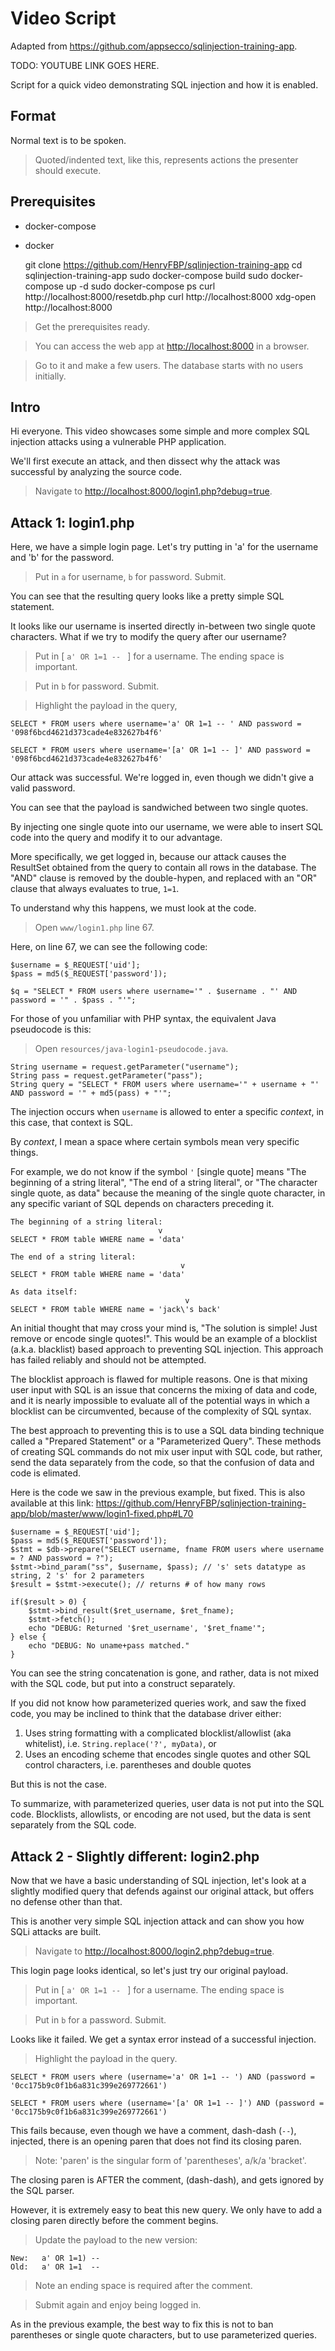 # Video Script

Adapted from <https://github.com/appsecco/sqlinjection-training-app>.

TODO: YOUTUBE LINK GOES HERE.

Script for a quick video demonstrating SQL injection and how it is enabled.

## Format

Normal text is to be spoken.

> Quoted/indented text, like this, represents actions the presenter should execute.

## Prerequisites

-   docker-compose
-   docker

    git clone https://github.com/HenryFBP/sqlinjection-training-app
    cd sqlinjection-training-app
    sudo docker-compose build
    sudo docker-compose up -d
    sudo docker-compose ps
    curl http://localhost:8000/resetdb.php
    curl http://localhost:8000
    xdg-open http://localhost:8000

> Get the prerequisites ready. 

> You can access the web app at <http://localhost:8000> in a browser.

> Go to it and make a few users. The database starts with no users initially.

## Intro

Hi everyone. This video showcases some simple and more complex SQL injection attacks using a vulnerable PHP application.

We'll first execute an attack, and then dissect why the attack was successful by analyzing the source code.

> Navigate to <http://localhost:8000/login1.php?debug=true>.

## Attack 1: login1.php

Here, we have a simple login page. Let's try putting in 'a' for the username and 'b' for the password.

> Put in `a` for username, `b` for password. Submit.

You can see that the resulting query looks like a pretty simple SQL statement. 

It looks like our username is inserted directly in-between two single quote characters. What if we try to modify the query after our username?

> Put in [ `a' OR 1=1 -- ` ] for a username. The ending space is important.

> Put in `b` for password. Submit.

> Highlight the payload in the query, 

    SELECT * FROM users where username='a' OR 1=1 -- ' AND password = '098f6bcd4621d373cade4e832627b4f6'

    SELECT * FROM users where username='[a' OR 1=1 -- ]' AND password = '098f6bcd4621d373cade4e832627b4f6'


Our attack was successful. We're logged in, even though we didn't give a valid password.

You can see that the payload is sandwiched between two single quotes.

By injecting one single quote into our username, we were able to insert SQL code into the query and modify it to our advantage.

More specifically, we get logged in, because our attack causes the ResultSet obtained from the query to contain all rows in the database. The "AND" clause is removed by the double-hypen, and replaced with an "OR" clause that always evaluates to true, `1=1`.

To understand why this happens, we must look at the code.

> Open `www/login1.php` line 67.

Here, on line 67, we can see the following code:

    $username = $_REQUEST['uid'];
    $pass = md5($_REQUEST['password']);

    $q = "SELECT * FROM users where username='" . $username . "' AND password = '" . $pass . "'";

For those of you unfamiliar with PHP syntax, the equivalent Java pseudocode is this:

> Open `resources/java-login1-pseudocode.java`.

    String username = request.getParameter("username");
    String pass = request.getParameter("pass");
    String query = "SELECT * FROM users where username='" + username + "' AND password = '" + md5(pass) + "'";

The injection occurs when `username` is allowed to enter a specific *context*, in this case, that context is SQL.

By *context*, I mean a space where certain symbols mean very specific things.

For example, we do not know if the symbol `'` [single quote] means "The beginning of a string literal", "The end of a string literal", or "The character single quote, as data" because the meaning of the single quote character, in any specific variant of SQL depends on characters preceding it. 

    The beginning of a string literal:
                                     v
    SELECT * FROM table WHERE name = 'data'

    The end of a string literal:
                                          v
    SELECT * FROM table WHERE name = 'data'

    As data itself:
                                           v
    SELECT * FROM table WHERE name = 'jack\'s back'

An initial thought that may cross your mind is, "The solution is simple! Just remove or encode single quotes!". This would be an example of a blocklist (a.k.a. blacklist) based approach to preventing SQL injection. This approach has failed reliably and should not be attempted.

The blocklist approach is flawed for multiple reasons. One is that mixing user input with SQL is an issue that concerns the mixing of data and code, and it is nearly impossible to evaluate all of the potential ways in which a blocklist can be circumvented, because of the complexity of SQL syntax. 

The best approach to preventing this is to use a SQL data binding technique called a "Prepared Statement" or a "Parameterized Query". These methods of creating SQL commands do not mix user input with SQL code, but rather, send the data separately from the code, so that the confusion of data and code is elimated.

Here is the code we saw in the previous example, but fixed. This is also available at this link: <https://github.com/HenryFBP/sqlinjection-training-app/blob/master/www/login1-fixed.php#L70>

    $username = $_REQUEST['uid'];
    $pass = md5($_REQUEST['password']);
    $stmt = $db->prepare("SELECT username, fname FROM users where username = ? AND password = ?");
    $stmt->bind_param("ss", $username, $pass); // 's' sets datatype as string, 2 's' for 2 parameters
    $result = $stmt->execute(); // returns # of how many rows

    if($result > 0) {
        $stmt->bind_result($ret_username, $ret_fname);
        $stmt->fetch();
        echo "DEBUG: Returned '$ret_username', '$ret_fname'";
    } else {
        echo "DEBUG: No uname+pass matched."
    }

You can see the string concatenation is gone, and rather, data is not mixed with the SQL code, but put into a construct separately.

If you did not know how parameterized queries work, and saw the fixed code, you may be inclined to think that the database driver either:

1.  Uses string formatting with a complicated blocklist/allowlist (aka whitelist), i.e. `String.replace('?', myData)`, or
2.  Uses an encoding scheme that encodes single quotes and other SQL control characters, i.e. parentheses and double quotes

But this is not the case. 

To summarize, with parameterized queries, user data is not put into the SQL code. Blocklists, allowlists, or encoding are not used, but the data is sent separately from the SQL code.

## Attack 2 - Slightly different: login2.php

Now that we have a basic understanding of SQL injection, let's look at a slightly modified query that defends against our original attack, but offers no defense other than that.

This is another very simple SQL injection attack and can show you how SQLi attacks are built. 

> Navigate to <http://localhost:8000/login2.php?debug=true>.

This login page looks identical, so let's just try our original payload.

> Put in [ `a' OR 1=1 -- ` ] for a username. The ending space is important.

> Put in `b` for a password. Submit.

Looks like it failed. We get a syntax error instead of a successful injection.

> Highlight the payload in the query.

    SELECT * FROM users where (username='a' OR 1=1 -- ') AND (password = '0cc175b9c0f1b6a831c399e269772661')

    SELECT * FROM users where (username='[a' OR 1=1 -- ]') AND (password = '0cc175b9c0f1b6a831c399e269772661')

This fails because, even though we have a comment, dash-dash (`--`), injected, there is an opening paren that does not find its closing paren.

> Note: 'paren' is the singular form of 'parentheses', a/k/a 'bracket'.

The closing paren is AFTER the comment, (dash-dash), and gets ignored by the SQL parser.

However, it is extremely easy to beat this new query. We only have to add a closing paren directly before the comment begins.

> Update the payload to the new version: 

    New:   a' OR 1=1) -- 
    Old:   a' OR 1=1  --  

> Note an ending space is required after the comment.

> Submit again and enjoy being logged in.

As in the previous example, the best way to fix this is not to ban parentheses or single quote characters, but to use parameterized queries.

